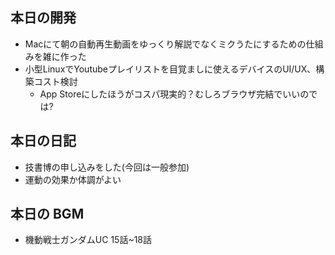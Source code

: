 ## 本日の開発
- Macにて朝の自動再生動画をゆっくり解説でなくミクうたにするための仕組みを雑に作った
- 小型LinuxでYoutubeプレイリストを目覚ましに使えるデバイスのUI/UX、構築コスト検討
  - App Storeにしたほうがコスパ現実的？むしろブラウザ完結でいいのでは?

## 本日の日記
- 技書博の申し込みをした(今回は一般参加)
- 運動の効果か体調がよい

## 本日の BGM
- 機動戦士ガンダムUC 15話~18話